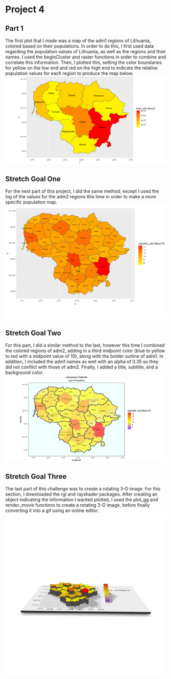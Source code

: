 # Project 4
## Part 1

The first plot that I made was a map of the adm1 regions of Lithuania, colored based on their populations. In order to do this, I first used data regarding the population values of Lithuania, as well as the regions and their names. I used the beginCluster and raster functions in order to combine and correlate this information. Then, I plotted this, setting the color boundaries for yellow on the low end and red on the high end to indicate the relative population values for each region to produce the map below. 
![](ltu_pop_color.PNG)

## Stretch Goal One
For the next part of this project, I did the same method, except I used the log of the values for the adm2 regions this time in order to make a more specific population map. 
![](ltu_pop_adm2.PNG)

## Stretch Goal Two
For this part, I did a similar method to the last, however this time I combined the colored regions of adm2, adding in a third midpoint color (blue to yellow to red with a midpoint value of 10), along with the bolder outline of adm1. In addition, I included the adm1 names as well with an alpha of 0.35 so they did not conflict with those of adm2. Finally, I added a title, subtitle, and a background color. 
![](ltu_pop19_2.PNG)

## Stretch Goal Three
The last part of this challenge was to create a rotating 3-D image. For this section, I downloaded the rgl and rayshader packages. After creating an object indicating the information I wanted plotted, I used the plot_gg and render_movie functions to create a rotating 3-D image, before finally converting it into a gif using an online editor.
![](ltugif.gif)
